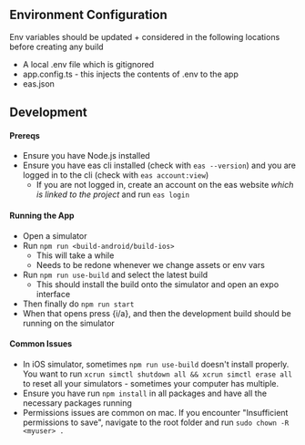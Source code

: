 

## Environment Configuration

Env variables should be updated + considered in the following locations before creating any build
  - A local .env file which is gitignored
  - app.config.ts - this injects the contents of .env to the app
  - eas.json

## Development

#### Prereqs

- Ensure you have Node.js installed
- Ensure you have eas cli installed (check with ```eas --version```) and you are logged in to the cli (check with ```eas account:view```)
  - If you are not logged in, create an account on the eas website *which is linked to the project* and run ```eas login```

#### Running the App

- Open a simulator
- Run ```npm run <build-android/build-ios>```
  - This will take a while
  - Needs to be redone whenever we change assets or env vars
- Run ```npm run use-build``` and select the latest build
  - This should install the build onto the simulator and open an expo interface
- Then finally do ```npm run start```
- When that opens press {i/a}, and then the development build should be running on the simulator

#### Common Issues

- In iOS simulator, sometimes ```npm run use-build``` doesn't install properly. You want to run ```xcrun simctl shutdown all && xcrun simctl erase all``` to reset all your simulators - sometimes your computer has multiple.
- Ensure you have run  ```npm install``` in all packages and have all the necessary packages running
- Permissions issues are common on mac. If you encounter "Insufficient permissions to save", navigate to the root folder and run ```sudo chown -R <myuser> .```